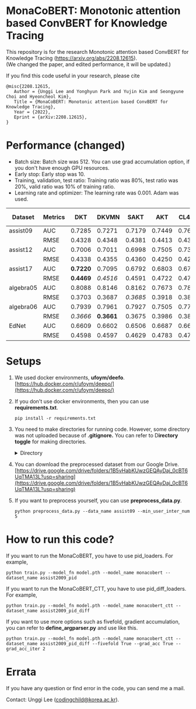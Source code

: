 # MonaCoBERT: Monotonic attention based ConvBERT for Knowledge Tracing

This repository is for the research Monotonic attention based ConvBERT for Knowledge Tracing (https://arxiv.org/abs/2208.12615).  
(We changed the paper, and edited performance, it will be updated.)

If you find this code useful in your research, please cite
```
@misc{2208.12615,
   Author = {Unggi Lee and Yonghyun Park and Yujin Kim and Seongyune Choi and Hyeoncheol Kim},
   Title = {MonaCoBERT: Monotonic attention based ConvBERT for Knowledge Tracing},
   Year = {2022},
   Eprint = {arXiv:2208.12615},
}
```

# Performance (changed)

- Batch size: Batch size was 512. You can use grad accumulation option, if you don't have enough GPU resources.
- Early stop: Early stop was 10.
- Training, validation, test ratio: Training ratio was 80%, test ratio was 20%, valid ratio was 10% of training ratio.
- Learning rate and optimizer: The learning rate was 0.001. Adam was used.


|Dataset | Metrics | DKT | DKVMN | SAKT | AKT | CL4KT | **MCB-NC** | **MCB -C**
| ---- | ---- | ---- | ---- | ---- | ---- | ---- | ---- | ----
|assist09 | AUC | 0.7285 | 0.7271 | 0.7179 | 0.7449 | 0.7600 | _0.8002_ | **0.8059**
| | RMSE | 0.4328 | 0.4348 | 0.4381 | 0.4413 | 0.4337 | **0.4029** | _0.4063_
|assist12 | AUC | 0.7006 | 0.7011 | 0.6998 | 0.7505 | 0.7314 | _0.8065_ | **0.8130**
| | RMSE | 0.4338 | 0.4355 | 0.4360 | 0.4250 | 0.4284 | _0.3976_ | **0.3935**
|assist17 | AUC | **0.7220** | 0.7095 | 0.6792 | 0.6803 | 0.6738 | 0.6700 | _0.7141_
| | RMSE | **0.4469** | _0.4516_ | 0.4591 | 0.4722 | 0.4713 | 0.4727 | 0.4630
|algebra05 | AUC | 0.8088 | 0.8146 | 0.8162 | 0.7673 | 0.7871 | _0.8190_ | **0.8201**
| | RMSE | 0.3703 | 0.3687 | _0.3685_ | 0.3918 | 0.3824 | 0.3940 | **0.3584**
|algebra06 | AUC | 0.7939 | 0.7961 | 0.7927 | 0.7505 | 0.7789 | _0.7997_ | **0.8064**
| | RMSE | _0.3666_ | **0.3661** | 0.3675 | 0.3986 | 0.3863 | 0.3835 | 0.3672
|EdNet | AUC | 0.6609 | 0.6602 | 0.6506 | 0.6687 | 0.6651 | _0.7221_ | **0.7336**
| | RMSE | 0.4598 | 0.4597 | 0.4629 | 0.4783 | 0.4750 | _0.4572_ | **0.4516**


# Setups

1. We used docker environments, **ufoym/deefo**.  
   [https://hub.docker.com/r/ufoym/deepo/](https://hub.docker.com/r/ufoym/deepo/)
2. If you don't use docker environments, then you can use **requirements.txt**.

   ```
   pip install -r requirements.txt
   ```
3. You need to make directories for running code. However, some directory was not uploaded because of **.gitignore.** You can refer to D**irectory toggle** for making directories.

   <details><summary>Directory</summary>

   ```
   ├── README.md
   ├── checkpoints
   │   └── checkpoint.pt
   ├── datasets
   │   ├── algebra05
   │   │   └── preprocessed_df.csv
   │   ├── assistments09
   │   │   └── preprocessed_df.csv
   │   ├── assistments12
   │   │   └── preprocessed_df.csv
   │   ├── assistments17
   │   │   └── preprocessed_df.csv
   │   ├── bridge_algebra06
   │   │   └── preprocessed_df.csv
   │   └── ednet
   │       └── preprocessed_df.csv
   ├── model_records
   ├── requirements.txt
   ├── score_records
   └── src
       ├── dataloaders
       ├── define_argparser.py
       ├── preprocess_data.py
       ├── get_modules
       ├── models
       ├── train.py
       ├── trainers
       └── utils.py
   ```

   </details>
4. You can download the preprocessed dataset from our Google Drive.
   [https://drive.google.com/drive/folders/1B5vHabKUwzGEQAyDaj_0cBT6UqTMA13L?usp=sharing](https://drive.google.com/drive/folders/1B5vHabKUwzGEQAyDaj_0cBT6UqTMA13L?usp=sharing)
5. If you want to preprocess yourself, you can use **preprocess_data.py**.

   ```
   python preprocess_data.py --data_name assist09 --min_user_inter_num 5
   ```

# How to run this code?

If you want to run the MonaCoBERT, you have to use pid_loaders. For example,

```
python train.py --model_fn model.pth --model_name monacobert --dataset_name assist2009_pid
```

If you want to run the MonaCoBERT_CTT, you have to use pid_diff_loaders. For example,

```
python train.py --model_fn model.pth --model_name monacobert_ctt --dataset_name assist2009_pid_diff
```

If you want to use more options such as fivefold, gradient accumulation, you can refer to **define_argparser.py** and use like this.

```
python train.py --model_fn model.pth --model_name monacobert_ctt --dataset_name assist2009_pid_diff --fivefold True --grad_acc True --grad_acc_iter 2 
```


# Errata

If you have any question or find error in the code, you can send me a mail.

Contact: Unggi Lee ([codingchild@korea.ac.kr](mailto:codingchild@korea.ac.kr)).

